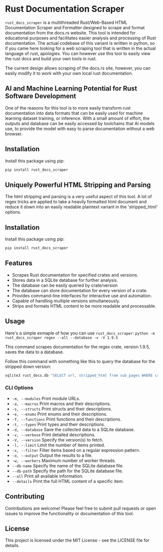 # Rust Documentation Scraper

`rust_docs_scraper` is a multithreaded Rust/Web-Based HTML Documentation Scraper and Formatter designed to scrape and format documentation from the docs.rs website. This tool is intended for educational purposes and facilitates easier analysis and processing of Rust documentation. The actual codebase of this variant is written in python, so if you came here looking for a web scraping tool that is written in the actual language of rust, apologies. You can however use this tool to easily view the rust docs and build your own tools in rust. 

The current design allows scraping of the docs.rs site, however, you can easily modify it to work with your own local rust documentation.


## AI and Machine Learning Potential for Rust Software Development
One of the reasons for this tool is to more easily transform rust documentation into data formats that can be easily used for machine learning dataset training, or inference. With a small amount of effort, the outputs and database can be easily accessed by toolchains that AI models use, to provide the model with easy to parse documentation without a web browser.


## Installation

Install this package using pip:

```bash
pip install rust_docs_scraper
```


## Uniquely Powerful HTML Stripping and Parsing
The html stripping and parsing is a very useful aspect of this tool. A lot of regex tricks are applied to take a heavily formatted html document and reduce it down into an easily readable plaintext variant in the 'stripped_html' options. 

## Installation

Install this package using pip:

```bash
pip install rust_docs_scraper
```

## Features

- Scrapes Rust documentation for specified crates and versions.
- Stores data in a SQLite database for further analysis.
- The database can be easily queried by crate/version
- The database can store documentation for every version of a crate.
- Provides command-line interfaces for interactive use and automation.
- Capable of handling multiple versions simultaneously.
- Strips and formats HTML content to be more readable and processable.


Usage
-----

Here's a simple exmaple of how you can use `rust_docs_scraper`:
`python -m rust_docs_scraper regex --all --database -v -V 1.9.5`

This command scrapes documentation for the regex crate, version 1.9.5, saves the data to a database.

Follow this command with something like this to query the database for the stripped down version:
```bash
sqlite3 rust_docs.db "SELECT url, stripped_html from sub_pages WHERE crate_name = 'regex' AND crate_version = '1.9.5' AND url = 'https://docs.rs/crate/regex/1.9.5/'"`
```


### CLI Options

*   `-m, --modules` Print module URLs.
*   `-a, --macros` Print macros and their descriptions.
*   `-s, --structs` Print structs and their descriptions.
*   `-e, --enums` Print enums and their descriptions.
*   `-f, --functions` Print functions and their descriptions.
*   `-t, --types` Print types and their descriptions.
*   `-d, --database` Save the collected data to a SQLite database.
*   `-v, --verbose` Print detailed descriptions.
*   `-V, --version` Specify the version(s) to fetch.
*   `-l, --limit` Limit the number of items printed.
*   `-x, --filter` Filter items based on a regular expression pattern.
*   `-o, --output` Output the results to a file.
*   `-w, --workers` Maximum number of worker threads.
*   `--db-name` Specify the name of the SQLite database file.
*   `--db-path` Specify the path for the SQLite database file.
*   `--all` Print all available information.
*   `--details` Print the full HTML content of a specific item.

Contributing
------------

Contributions are welcome! Please feel free to submit pull requests or open issues to improve the functionality or documentation of this tool.

License
-------

This project is licensed under the MIT License - see the LICENSE file for details.


